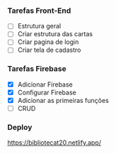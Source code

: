 ### Tarefas Front-End

- [ ] Estrutura geral
- [ ] Criar estrutura das cartas
- [ ] Criar pagina de login
- [ ] Criar tela de cadastro

### Tarefas Firebase

- [X] Adicionar Firebase
- [X] Configurar Firebase
- [X] Adicionar as primeiras funções
- [ ] CRUD

### Deploy

https://bibliotecat20.netlify.app/

